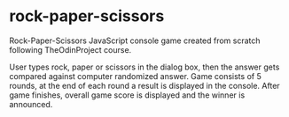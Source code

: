 # rock-paper-scissors

Rock-Paper-Scissors JavaScript console game created from scratch following TheOdinProject course.

User types rock, paper or scissors in the dialog box, then the answer gets compared against computer randomized answer. Game consists of 5 rounds, at the end of each round a result is displayed in the console. 
After game finishes, overall game score is displayed and the winner is announced.
